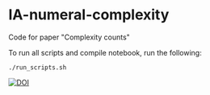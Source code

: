 # IA-numeral-complexity
Code for paper "Complexity counts"

To run all scripts and compile notebook, run the following:

```
./run_scripts.sh
```



[![DOI](https://zenodo.org/badge/DOI/10.5281/zenodo.15440892.svg)](https://doi.org/10.5281/zenodo.15440892)
